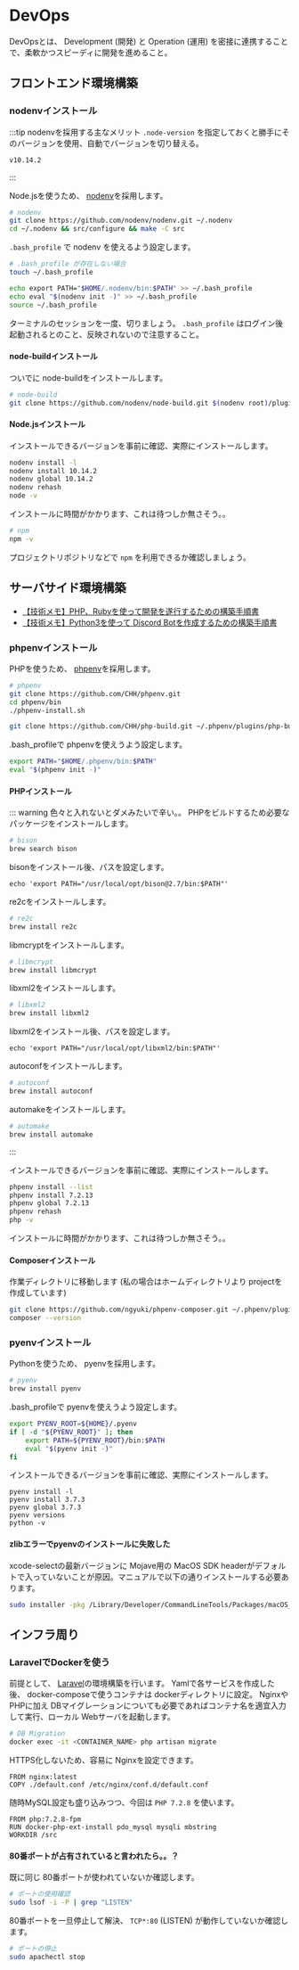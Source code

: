 # DevOps

DevOpsとは、 Development (開発) と Operation (運用) を密接に連携することで、柔軟かつスピーディに開発を進めること。

## フロントエンド環境構築

### nodenvインストール

:::tip nodenvを採用する主なメリット
`.node-version` を指定しておくと勝手にそのバージョンを使用、自動でバージョンを切り替える。

```bash
v10.14.2
```
:::

Node.jsを使うため、 [nodenv](https://github.com/nodenv/nodenv)を採用します。

```bash
# nodenv
git clone https://github.com/nodenv/nodenv.git ~/.nodenv
cd ~/.nodenv && src/configure && make -C src
```

`.bash_profile` で nodenv を使えるよう設定します。

```bash
# .bash_profile が存在しない場合
touch ~/.bash_profile

echo export PATH="$HOME/.nodenv/bin:$PATH" >> ~/.bash_profile
echo eval "$(nodenv init -)" >> ~/.bash_profile
source ~/.bash_profile
```

ターミナルのセッションを一度、切りましょう。 `.bash_profile` はログイン後起動されるとのこと、反映されないので注意すること。

#### node-buildインストール

ついでに node-buildをインストールします。

```bash
# node-build
git clone https://github.com/nodenv/node-build.git $(nodenv root)/plugins/node-build
```

#### Node.jsインストール

インストールできるバージョンを事前に確認、実際にインストールします。

```bash
nodenv install -l
nodenv install 10.14.2
nodenv global 10.14.2
nodenv rehash
node -v
```

インストールに時間がかかります、これは待つしか無さそう。。

```bash
# npm
npm -v
```

プロジェクトリポジトリなどで `npm` を利用できるか確認しましょう。

## サーバサイド環境構築

- [【技術メモ】PHP、Rubyを使って開発を遂行するための構築手順書](https://webneko.dev/posts/the-guide-in-development-of-script-languages)
- [【技術メモ】Python3を使って Discord Botを作成するための構築手順書](https://webneko.dev/posts/the-guide-in-development-of-discord-bot-by-python3)

### phpenvインストール

PHPを使うため、 [phpenv](https://github.com/phpenv/phpenv)を採用します。

```bash
# phpenv
git clone https://github.com/CHH/phpenv.git
cd phpenv/bin
./phpenv-install.sh

git clone https://github.com/CHH/php-build.git ~/.phpenv/plugins/php-build
```

.bash_profileで phpenvを使えうよう設定します。

```bash
export PATH="$HOME/.phpenv/bin:$PATH"
eval "$(phpenv init -)"
```

#### PHPインストール

::: warning 色々と入れないとダメみたいで辛い。。
PHPをビルドするため必要なパッケージをインストールします。

```bash
# bison
brew search bison
```

bisonをインストール後、パスを設定します。

```bash_profile
echo 'export PATH="/usr/local/opt/bison@2.7/bin:$PATH"'
```

re2cをインストールします。

```bash
# re2c
brew install re2c
```

libmcryptをインストールします。

```bash
# libmcrypt
brew install libmcrypt
```

libxml2をインストールします。

```bash
# libxml2
brew install libxml2
```

libxml2をインストール後、パスを設定します。

```.bash_profile
echo 'export PATH="/usr/local/opt/libxml2/bin:$PATH"'
```

autoconfをインストールします。

```bash
# autoconf
brew install autoconf
```

automakeをインストールします。

```bash
# automake
brew install automake
```
:::

インストールできるバージョンを事前に確認、実際にインストールします。

```bash
phpenv install --list
phpenv install 7.2.13
phpenv global 7.2.13
phpenv rehash
php -v
```

インストールに時間がかかります、これは待つしか無さそう。。

#### Composerインストール

作業ディレクトリに移動します (私の場合はホームディレクトリより projectを作成しています)

```bash
git clone https://github.com/ngyuki/phpenv-composer.git ~/.phpenv/plugins/phpenv-composer
composer --version
```

### pyenvインストール

Pythonを使うため、 pyenvを採用します。

```bash
# pyenv
brew install pyenv
```

.bash_profileで pyenvを使えうよう設定します。

```bash
export PYENV_ROOT=${HOME}/.pyenv
if [ -d "${PYENV_ROOT}" ]; then
    export PATH=${PYENV_ROOT}/bin:$PATH
    eval "$(pyenv init -)"
fi
```

インストールできるバージョンを事前に確認、実際にインストールします。

```
pyenv install -l
pyenv install 3.7.3
pyenv global 3.7.3
pyenv versions
python -v
```

#### zlibエラーでpyenvのインストールに失敗した

xcode-selectの最新バージョンに Mojave用の MacOS SDK headerがデフォルトで入っていないことが原因。マニュアルで以下の通りインストールする必要あります。

```bash
sudo installer -pkg /Library/Developer/CommandLineTools/Packages/macOS_SDK_headers_for_macOS_10.14.pkg -target /
```

## インフラ周り

### LaravelでDockerを使う

前提として、 [Laravel](http://laravel.jp/)の環境構築を行います。 Yamlで各サービスを作成した後、 docker-composeで使うコンテナは dockerディレクトリに設定。 Nginxや PHPに加え DBマイグレーションについても必要であればコンテナ名を適宜入力して実行、ローカル Webサーバを起動します。

```bash
# DB Migration
docker exec -it <CONTAINER_NAME> php artisan migrate
```

HTTPS化しないため、容易に Nginxを設定できます。

```
FROM nginx:latest
COPY ./default.conf /etc/nginx/conf.d/default.conf
```

随時MySQL設定も盛り込みつつ、今回は `PHP 7.2.8` を使います。

```
FROM php:7.2.8-fpm
RUN docker-php-ext-install pdo_mysql mysqli mbstring
WORKDIR /src
```

#### 80番ポートが占有されていると言われたら。。？

既に同じ 80番ポートが使われていないか確認します。

```bash
# ポートの使用確認
sudo lsof -i -P | grep "LISTEN"
```

80番ポートを一旦停止して解決、 `TCP*:80` (LISTEN) が動作していないか確認します。

```bash
# ポートの停止
sudo apachectl stop
```
